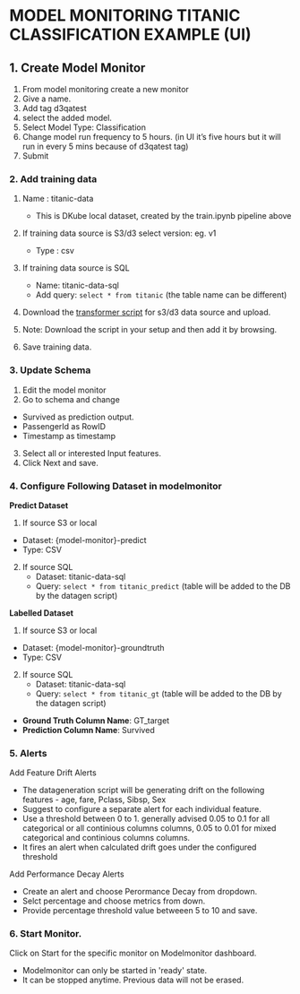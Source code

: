 # MODEL MONITORING TITANIC CLASSIFICATION EXAMPLE (UI)

## 1. Create Model Monitor
1. From model monitoring create a new monitor
2. Give a name.
3. Add tag d3qatest
4. select the added model.
5. Select Model Type: Classification
6. Change model run frequency to 5 hours. (in UI it’s five hours but it will run in every 5 mins because of d3qatest tag)
7. Submit

### 2. Add training data 
1. Name : titanic-data 
   - This is DKube local dataset, created by the train.ipynb pipeline above

2. If training data source is S3/d3 select version: eg. v1
   - Type : csv
3. If training data source is SQL
      - Name: titanic-data-sql
      - Add query: `select * from titanic` (the table name can be different)
4. Download the [transformer script](https://github.com/oneconvergence/dkube-examples/tree/monitoring/titanic/transform-data.py) for s3/d3 data source and upload. 
5. Note: Download the script in your setup and then add it by browsing.
6. Save training data.

### 3. Update Schema
1. Edit the model monitor
2. Go to schema and change
  - Survived as prediction output.
  - PassengerId as RowID
  - Timestamp as timestamp
3. Select all or interested Input features.
4. Click Next and save.

### 4. Configure Following Dataset in modelmonitor
**Predict Dataset**
1. If source S3 or local
  -  Dataset: {model-monitor}-predict
  -  Type: CSV
2. If source SQL
      - Dataset: titanic-data-sql
      - Query: `select * from titanic_predict` (table will be added to the DB by the datagen script)

**Labelled Dataset**
1. If source S3 or local
  -  Dataset: {model-monitor}-groundtruth
  -  Type: CSV
2. If source SQL
      - Dataset: titanic-data-sql
      - Query: `select * from titanic_gt` (table will be added to the DB by the datagen script)

- **Ground Truth Column Name**: GT_target
- **Prediction Column Name**: Survived

### 5. Alerts
Add Feature Drift Alerts 
 - The datageneration script will be generating drift on the following features - age, fare, Pclass, Sibsp, Sex
 - Suggest to configure a separate alert for each individual feature. 
 - Use a threshold between 0 to 1. generally advised 0.05 to 0.1 for all categorical or all continious columns columns,  0.05 to 0.01 for mixed categorical and continious columns columns.
 - It fires an alert when calculated drift goes under the configured threshold

Add Performance Decay Alerts
  - Create an alert and choose Perormance Decay from dropdown.
  - Selct percentage and choose metrics from down.
  - Provide percentage threshold value betweeen 5 to 10 and save.

### 6. Start Monitor.
Click on Start for the specific monitor on Modelmonitor dashboard. 
   - Modelmonitor can only be started in 'ready' state.
   - It can be stopped anytime. Previous data will not be erased.

